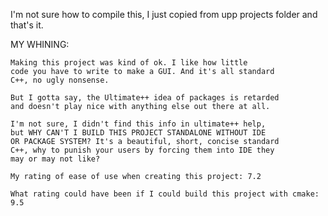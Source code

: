 
I'm not sure how to compile this, I just
copied from upp projects folder and that's it.







MY WHINING:
~~~~~~~
Making this project was kind of ok. I like how little
code you have to write to make a GUI. And it's all standard
C++, no ugly nonsense.

But I gotta say, the Ultimate++ idea of packages is retarded
and doesn't play nice with anything else out there at all.

I'm not sure, I didn't find this info in ultimate++ help,
but WHY CAN'T I BUILD THIS PROJECT STANDALONE WITHOUT IDE
OR PACKAGE SYSTEM? It's a beautiful, short, concise standard
C++, why to punish your users by forcing them into IDE they
may or may not like?

My rating of ease of use when creating this project: 7.2

What rating could have been if I could build this project with cmake: 9.5
~~~~~~~

